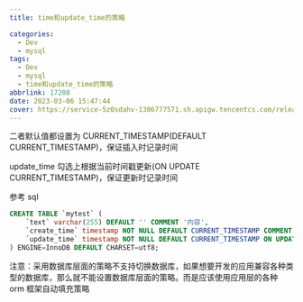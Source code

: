 ```yaml
---
title: time和update_time的策略

categories:
  - Dev
  - mysql
tags:
  - Dev
  - mysql
  - time和update_time的策略
abbrlink: 17208
date: 2023-03-06 15:47:44
cover: https://service-5z0sdahv-1306777571.sh.apigw.tencentcs.com/release/?uuid=4bb226aff9f643ec84144b1344ed7d02
---
```


二者默认值都设置为 CURRENT_TIMESTAMP(DEFAULT CURRENT_TIMESTAMP)，保证插入时记录时间

update_time 勾选上根据当前时间戳更新(ON UPDATE CURRENT_TIMESTAMP)，保证更新时记录时间

参考 sql

```sql
CREATE TABLE `mytest` (
    `text` varchar(255) DEFAULT '' COMMENT '内容',
    `create_time` timestamp NOT NULL DEFAULT CURRENT_TIMESTAMP COMMENT '创建时间',
    `update_time` timestamp NOT NULL DEFAULT CURRENT_TIMESTAMP ON UPDATE CURRENT_TIMESTAMP COMMENT '更新时间'
) ENGINE=InnoDB DEFAULT CHARSET=utf8;
```

注意：采用数据库层面的策略不支持切换数据库，如果想要开发的应用兼容各种类型的数据库，那么就不能设置数据库层面的策略。而是应该使用应用层的各种 orm 框架自动填充策略